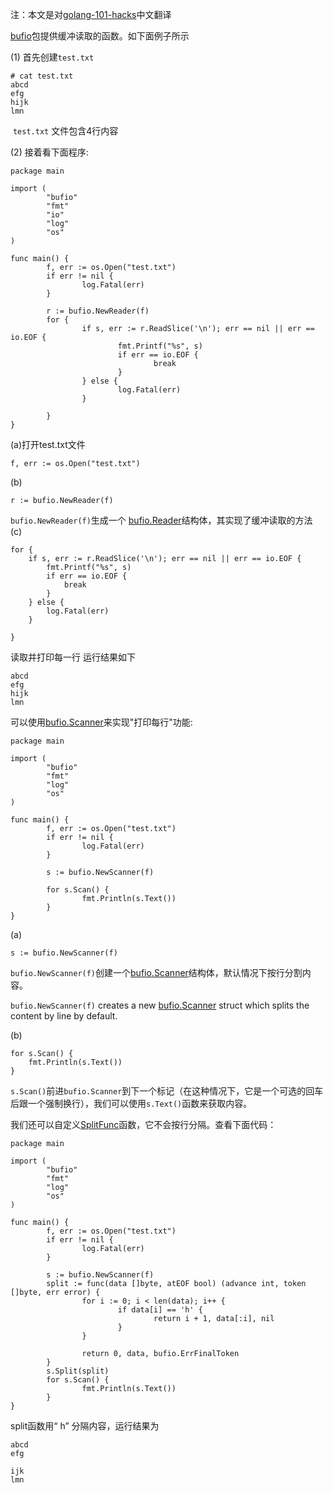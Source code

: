 注：本文是对[golang-101-hacks](https://nanxiao.gitbooks.io/golang-101-hacks/)中文翻译

[bufio](https://golang.org/pkg/bufio/)包提供缓冲读取的函数。如下面例子所示

(1) 首先创建`test.txt`
```
# cat test.txt
abcd
efg
hijk
lmn

```
 `test.txt` 文件包含4行内容

(2) 接着看下面程序:

```
package main

import (
        "bufio"
        "fmt"
        "io"
        "log"
        "os"
)

func main() {
        f, err := os.Open("test.txt")
        if err != nil {
                log.Fatal(err)
        }

        r := bufio.NewReader(f)
        for {
                if s, err := r.ReadSlice('\n'); err == nil || err == io.EOF {
                        fmt.Printf("%s", s)
                        if err == io.EOF {
                                break
                        }
                } else {
                        log.Fatal(err)
                }

        }
}

```

(a)打开test.txt文件

```
f, err := os.Open("test.txt")

```


(b)

```
r := bufio.NewReader(f)

```
`bufio.NewReader(f)`生成一个 [bufio.Reader](https://golang.org/pkg/bufio/#Reader)结构体，其实现了缓冲读取的方法
(c)

```
for {
    if s, err := r.ReadSlice('\n'); err == nil || err == io.EOF {
        fmt.Printf("%s", s)
        if err == io.EOF {
            break
        }
    } else {
        log.Fatal(err)
    }

}

```
读取并打印每一行
运行结果如下
```
abcd
efg
hijk
lmn

```
可以使用[bufio.Scanner](https://golang.org/pkg/bufio/#Scanner)来实现"打印每行"功能:
```
package main

import (
        "bufio"
        "fmt"
        "log"
        "os"
)

func main() {
        f, err := os.Open("test.txt")
        if err != nil {
                log.Fatal(err)
        }

        s := bufio.NewScanner(f)

        for s.Scan() {
                fmt.Println(s.Text())
        }
}

```

(a)

```
s := bufio.NewScanner(f)

```
`bufio.NewScanner(f)`创建一个[bufio.Scanner](https://golang.org/pkg/bufio/#Scanner)结构体，默认情况下按行分割内容。

`bufio.NewScanner(f)` creates a new [bufio.Scanner](https://golang.org/pkg/bufio/#Scanner) struct which splits the content by line by default.

(b)

```
for s.Scan() {
    fmt.Println(s.Text())
}

```
`s.Scan()`前进`bufio.Scanner`到下一个标记（在这种情况下，它是一个可选的回车后跟一个强制换行），我们可以使用`s.Text()`函数来获取内容。

我们还可以自定义[SplitFunc](https://golang.org/pkg/bufio/#SplitFunc)函数，它不会按行分隔。查看下面代码：



```
package main

import (
        "bufio"
        "fmt"
        "log"
        "os"
)

func main() {
        f, err := os.Open("test.txt")
        if err != nil {
                log.Fatal(err)
        }

        s := bufio.NewScanner(f)
        split := func(data []byte, atEOF bool) (advance int, token []byte, err error) {
                for i := 0; i < len(data); i++ {
                        if data[i] == 'h' {
                                return i + 1, data[:i], nil
                        }
                }

                return 0, data, bufio.ErrFinalToken
        }
        s.Split(split)
        for s.Scan() {
                fmt.Println(s.Text())
        }
}

```

split函数用“ h” 分隔内容，运行结果为

```
abcd
efg

ijk
lmn
```

